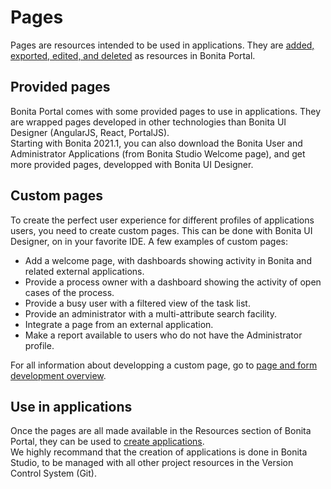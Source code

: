#  Pages
Pages are resources intended to be used in applications. They are [added, exported, edited, and deleted](resource-management.md) as resources in Bonita Portal. 

## Provided pages 
Bonita Portal comes with some provided pages to use in applications. They are wrapped pages developed in other technologies than Bonita UI Designer (AngularJS, React, PortalJS).  
Starting with Bonita 2021.1, you can also download the Bonita User and Administrator Applications (from Bonita Studio Welcome page), and get more provided pages, developped with Bonita UI Designer.

## Custom pages
To create the perfect user experience for different profiles of applications users, you need to create custom pages. This can be done with Bonita UI Designer, on in your favorite IDE.
A few examples of custom pages:
* Add a welcome page, with dashboards showing activity in Bonita and related external applications.
* Provide a process owner with a dashboard showing the activity of open cases of the process.
* Provide a busy user with a filtered view of the task list.
* Provide an administrator with a multi-attribute search facility.
* Integrate a page from an external application.
* Make a report available to users who do not have the Administrator profile.

For all information about developping a custom page, go to [page and form development overview](page-and-form-development-overview.md).

## Use in applications
Once the pages are all made available in the Resources section of Bonita Portal, they can be used to [create applications](applicationCreation.md).  
We highly recommand that the creation of applications is done in Bonita Studio, to be managed with all other project resources in the Version Control System (Git).
